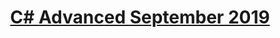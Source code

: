 # <a href="https://softuni.bg/modules/58/csharp-advanced/1190"><p align="center">C# Advanced September 2019<p></a>
